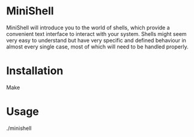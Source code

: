 <h1 > MiniShell</h1>
MiniShell will introduce you to the world of shells, which provide a convenient text interface to interact with your system. Shells might seem very easy to understand but have very specific and defined behaviour in almost every single case, most of which will need to be handled properly.

<h1> Installation </h1>
<a>Make</a>
<h1> Usage</h1>
<a bg='tranceparent'> ./minishell </a>
